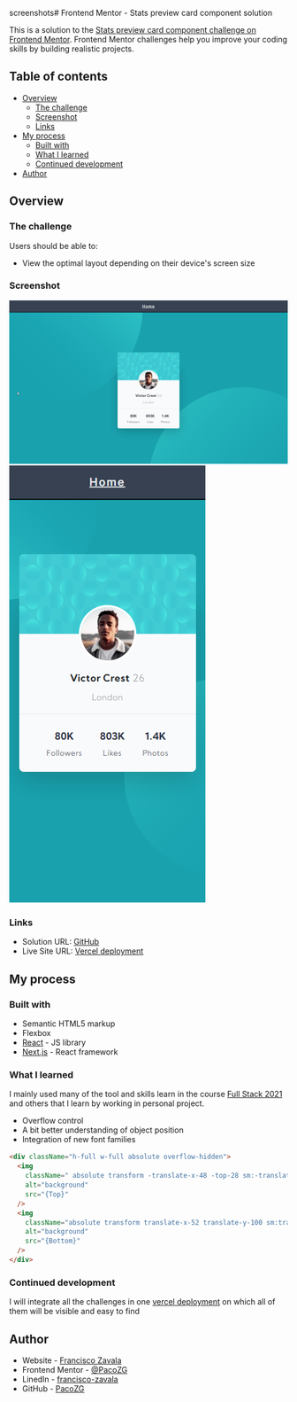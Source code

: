 screenshots# Frontend Mentor - Stats preview card component solution

This is a solution to the [Stats preview card component challenge on Frontend Mentor](https://www.frontendmentor.io/challenges/profile-card-component-cfArpWshJ). Frontend Mentor challenges help you improve your coding skills by building realistic projects.

## Table of contents

- [Overview](#overview)
  - [The challenge](#the-challenge)
  - [Screenshot](#screenshot)
  - [Links](#links)
- [My process](#my-process)
  - [Built with](#built-with)
  - [What I learned](#what-i-learned)
  - [Continued development](#continued-development)
- [Author](#author)

## Overview

### The challenge

Users should be able to:

- View the optimal layout depending on their device's screen size

### Screenshot

![Desktop Screenshot](./screenshots/desktop.png "Profile Card")
![Mobile Screenshot](./screenshots/mobile.png "Profile Card")

### Links

- Solution URL: [GitHub](https://github.com/PacoZG/frontend-mentor/tree/master/src/StatsPreview)
- Live Site URL: [Vercel deployment](https://frontend-mentor-sage.vercel.app/profile_card)

## My process

### Built with

- Semantic HTML5 markup
- Flexbox
- [React](https://reactjs.org/) - JS library
- [Next.js](https://nextjs.org/) - React framework

### What I learned

I mainly used many of the tool and skills learn in the course [Full Stack 2021](https://fullstackopen.com/) and others that I learn by working in personal project.

- Overflow control
- A bit better understanding of object position
- Integration of new font families

```html
<div className="h-full w-full absolute overflow-hidden">
  <img
    className=" absolute transform -translate-x-48 -top-28 sm:-translate-x-72 sm:-top-100"
    alt="background"
    src="{Top}"
  />
  <img
    className="absolute transform translate-x-52 translate-y-100 sm:translate-x-104 sm:left-52"
    alt="background"
    src="{Bottom}"
  />
</div>
```

### Continued development

I will integrate all the challenges in one [vercel deployment](https://frontend-mentor-sage.vercel.app) on which all of them will be visible and easy to find

## Author

- Website - [Francisco Zavala](https://pacoder-cv.vercel.app/)
- Frontend Mentor - [@PacoZG](https://www.frontendmentor.io/profile/PacoZG)
- LinedIn - [francisco-zavala](https://www.linkedin.com/in/francisco-zavala/)
- GitHub - [PacoZG](https://github.com/PacoZG)
